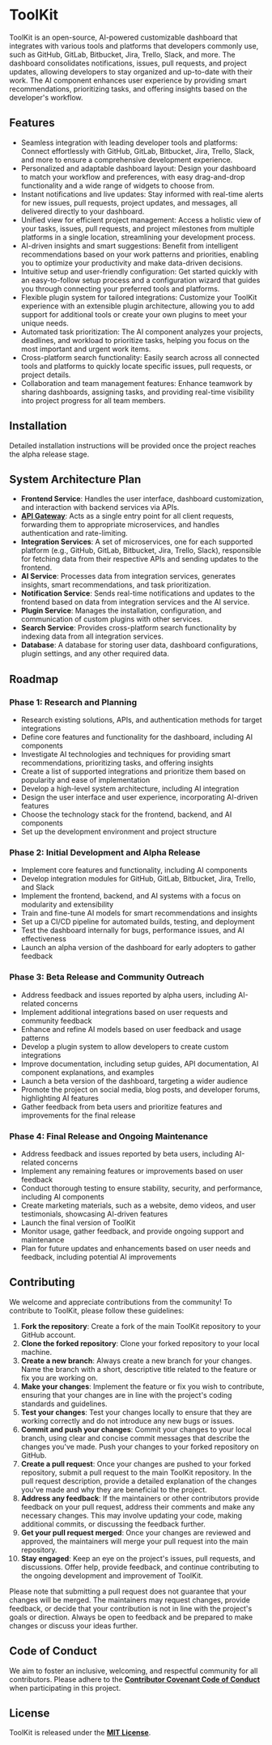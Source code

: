 # **ToolKit**

ToolKit is an open-source, AI-powered customizable dashboard that integrates with various tools and platforms that developers commonly use, such as GitHub, GitLab, Bitbucket, Jira, Trello, Slack, and more. The dashboard consolidates notifications, issues, pull requests, and project updates, allowing developers to stay organized and up-to-date with their work. The AI component enhances user experience by providing smart recommendations, prioritizing tasks, and offering insights based on the developer's workflow.

## **Features**

- Seamless integration with leading developer tools and platforms: Connect effortlessly with GitHub, GitLab, Bitbucket, Jira, Trello, Slack, and more to ensure a comprehensive development experience.
- Personalized and adaptable dashboard layout: Design your dashboard to match your workflow and preferences, with easy drag-and-drop functionality and a wide range of widgets to choose from.
- Instant notifications and live updates: Stay informed with real-time alerts for new issues, pull requests, project updates, and messages, all delivered directly to your dashboard.
- Unified view for efficient project management: Access a holistic view of your tasks, issues, pull requests, and project milestones from multiple platforms in a single location, streamlining your development process.
- AI-driven insights and smart suggestions: Benefit from intelligent recommendations based on your work patterns and priorities, enabling you to optimize your productivity and make data-driven decisions.
- Intuitive setup and user-friendly configuration: Get started quickly with an easy-to-follow setup process and a configuration wizard that guides you through connecting your preferred tools and platforms.
- Flexible plugin system for tailored integrations: Customize your ToolKit experience with an extensible plugin architecture, allowing you to add support for additional tools or create your own plugins to meet your unique needs.
- Automated task prioritization: The AI component analyzes your projects, deadlines, and workload to prioritize tasks, helping you focus on the most important and urgent work items.
- Cross-platform search functionality: Easily search across all connected tools and platforms to quickly locate specific issues, pull requests, or project details.
- Collaboration and team management features: Enhance teamwork by sharing dashboards, assigning tasks, and providing real-time visibility into project progress for all team members.

## **Installation**

Detailed installation instructions will be provided once the project reaches the alpha release stage.

## **System Architecture Plan**

- **Frontend Service**: Handles the user interface, dashboard customization, and interaction with backend services via APIs.
- **[API Gateway](https://github.com/dallenpyrah/toolkit-gateway)**: Acts as a single entry point for all client requests, forwarding them to appropriate microservices, and handles authentication and rate-limiting.
- **Integration Services**: A set of microservices, one for each supported platform (e.g., GitHub, GitLab, Bitbucket, Jira, Trello, Slack), responsible for fetching data from their respective APIs and sending updates to the frontend.
- **AI Service**: Processes data from integration services, generates insights, smart recommendations, and task prioritization.
- **Notification Service**: Sends real-time notifications and updates to the frontend based on data from integration services and the AI service.
- **Plugin Service**: Manages the installation, configuration, and communication of custom plugins with other services.
- **Search Service**: Provides cross-platform search functionality by indexing data from all integration services.
- **Database**: A database for storing user data, dashboard configurations, plugin settings, and any other required data.

## **Roadmap**

### **Phase 1: Research and Planning**

- Research existing solutions, APIs, and authentication methods for target integrations
- Define core features and functionality for the dashboard, including AI components
- Investigate AI technologies and techniques for providing smart recommendations, prioritizing tasks, and offering insights
- Create a list of supported integrations and prioritize them based on popularity and ease of implementation
- Develop a high-level system architecture, including AI integration
- Design the user interface and user experience, incorporating AI-driven features
- Choose the technology stack for the frontend, backend, and AI components
- Set up the development environment and project structure

### **Phase 2: Initial Development and Alpha Release**

- Implement core features and functionality, including AI components
- Develop integration modules for GitHub, GitLab, Bitbucket, Jira, Trello, and Slack
- Implement the frontend, backend, and AI systems with a focus on modularity and extensibility
- Train and fine-tune AI models for smart recommendations and insights
- Set up a CI/CD pipeline for automated builds, testing, and deployment
- Test the dashboard internally for bugs, performance issues, and AI effectiveness
- Launch an alpha version of the dashboard for early adopters to gather feedback

### **Phase 3: Beta Release and Community Outreach**

- Address feedback and issues reported by alpha users, including AI-related concerns
- Implement additional integrations based on user requests and community feedback
- Enhance and refine AI models based on user feedback and usage patterns
- Develop a plugin system to allow developers to create custom integrations
- Improve documentation, including setup guides, API documentation, AI component explanations, and examples
- Launch a beta version of the dashboard, targeting a wider audience
- Promote the project on social media, blog posts, and developer forums, highlighting AI features
- Gather feedback from beta users and prioritize features and improvements for the final release

### **Phase 4: Final Release and Ongoing Maintenance**

- Address feedback and issues reported by beta users, including AI-related concerns
- Implement any remaining features or improvements based on user feedback
- Conduct thorough testing to ensure stability, security, and performance, including AI components
- Create marketing materials, such as a website, demo videos, and user testimonials, showcasing AI-driven features
- Launch the final version of ToolKit
- Monitor usage, gather feedback, and provide ongoing support and maintenance
- Plan for future updates and enhancements based on user needs and feedback, including potential AI improvements

## **Contributing**

We welcome and appreciate contributions from the community! To contribute to ToolKit, please follow these guidelines:

1. **Fork the repository**: Create a fork of the main ToolKit repository to your GitHub account.
2. **Clone the forked repository**: Clone your forked repository to your local machine.
3. **Create a new branch**: Always create a new branch for your changes. Name the branch with a short, descriptive title related to the feature or fix you are working on.
4. **Make your changes**: Implement the feature or fix you wish to contribute, ensuring that your changes are in line with the project's coding standards and guidelines.
5. **Test your changes**: Test your changes locally to ensure that they are working correctly and do not introduce any new bugs or issues.
6. **Commit and push your changes**: Commit your changes to your local branch, using clear and concise commit messages that describe the changes you've made. Push your changes to your forked repository on GitHub.
7. **Create a pull request**: Once your changes are pushed to your forked repository, submit a pull request to the main ToolKit repository. In the pull request description, provide a detailed explanation of the changes you've made and why they are beneficial to the project.
8. **Address any feedback**: If the maintainers or other contributors provide feedback on your pull request, address their comments and make any necessary changes. This may involve updating your code, making additional commits, or discussing the feedback further.
9. **Get your pull request merged**: Once your changes are reviewed and approved, the maintainers will merge your pull request into the main repository.
10. **Stay engaged**: Keep an eye on the project's issues, pull requests, and discussions. Offer help, provide feedback, and continue contributing to the ongoing development and improvement of ToolKit.

Please note that submitting a pull request does not guarantee that your changes will be merged. The maintainers may request changes, provide feedback, or decide that your contribution is not in line with the project's goals or direction. Always be open to feedback and be prepared to make changes or discuss your ideas further.

## **Code of Conduct**

We aim to foster an inclusive, welcoming, and respectful community for all contributors. Please adhere to the **[Contributor Covenant Code of Conduct](https://www.contributor-covenant.org/version/2/0/code_of_conduct/)** when participating in this project.

## **License**

ToolKit is released under the **[MIT License](https://opensource.org/licenses/MIT)**.
